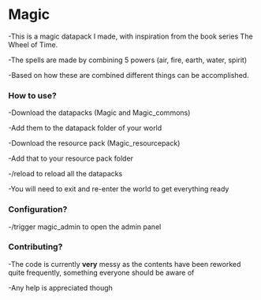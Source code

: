 # Magic
-This is a magic datapack I made, with inspiration from the book series The Wheel of Time.  

-The spells are made by combining 5 powers (air, fire, earth, water, spirit)  

-Based on how these are combined different things can be accomplished.  


### How to use?
-Download the datapacks (Magic and Magic_commons)  

-Add them to the datapack folder of your world  

-Download the resource pack (Magic_resourcepack)  

-Add that to your resource pack folder

-/reload to reload all the datapacks  

-You will need to exit and re-enter the world to get everything ready

### Configuration?

-/trigger magic_admin to open the admin panel  




### Contributing?
-The code is currently **very** messy as the contents have been reworked quite frequently, something everyone should be aware of  

-Any help is appreciated though  

